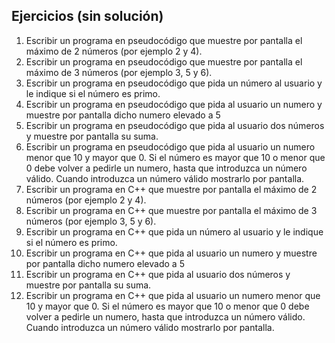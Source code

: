 ## Ejercicios (sin solución)

1. Escribir un programa en pseudocódigo que muestre por pantalla el máximo de 2 números (por ejemplo 2 y 4).
2. Escribir un programa en pseudocódigo que muestre por pantalla el máximo de 3 números (por ejemplo 3, 5 y 6).
3. Escribir un programa en pseudocódigo que pida un número al usuario y le indique si el número es primo.
4. Escribir un programa en pseudocódigo que pida al usuario un numero y muestre por pantalla dicho numero elevado a 5
5. Escribir un programa en pseudocódigo que pida al usuario dos números y muestre por pantalla su suma.
6. Escribir un programa en pseudocódigo que pida al usuario un numero menor que 10 y mayor que 0. Si el número es mayor que 10 o menor que 0 debe volver a pedirle un numero, hasta que introduzca un número válido. Cuando introduzca un número válido mostrarlo por pantalla.
7. Escribir un programa en C++ que muestre por pantalla el máximo de 2 números (por ejemplo 2 y 4).
8. Escribir un programa en C++ que muestre por pantalla el máximo de 3 números (por ejemplo 3, 5 y 6).
9. Escribir un programa en C++ que pida un número al usuario y le indique si el número es primo.
10. Escribir un programa en C++ que pida al usuario un numero y muestre por pantalla dicho numero elevado a 5
11. Escribir un programa en C++ que pida al usuario dos números y muestre por pantalla su suma.
12. Escribir un programa en C++ que pida al usuario un numero menor que 10 y mayor que 0. Si el número es mayor que 10 o menor que 0 debe volver a pedirle un numero, hasta que introduzca un número válido. Cuando introduzca un número válido mostrarlo por pantalla.